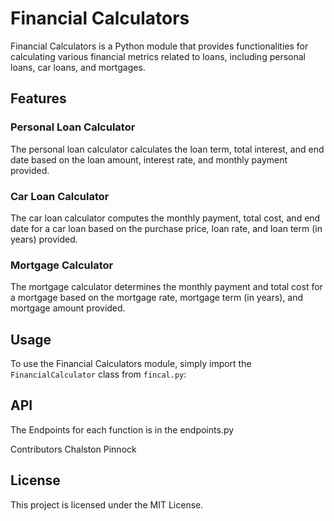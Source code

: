 # Financial Calculators

Financial Calculators is a Python module that provides functionalities for calculating various financial metrics related to loans, including personal loans, car loans, and mortgages.

## Features

### Personal Loan Calculator

The personal loan calculator calculates the loan term, total interest, and end date based on the loan amount, interest rate, and monthly payment provided.

### Car Loan Calculator

The car loan calculator computes the monthly payment, total cost, and end date for a car loan based on the purchase price, loan rate, and loan term (in years) provided.

### Mortgage Calculator

The mortgage calculator determines the monthly payment and total cost for a mortgage based on the mortgage rate, mortgage term (in years), and mortgage amount provided.

## Usage

To use the Financial Calculators module, simply import the `FinancialCalculator` class from `fincal.py`:


## API 

The Endpoints for each function is in the endpoints.py


Contributors
Chalston Pinnock

## License
This project is licensed under the MIT License.